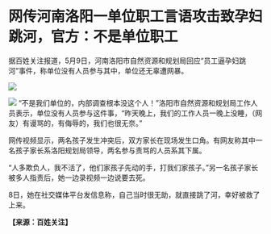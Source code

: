 # 网传河南洛阳一单位职工言语攻击致孕妇跳河，官方：不是单位职工

据百姓关注报道，5月9日，河南洛阳市自然资源和规划局回应“员工逼孕妇跳河”事件，称单位没有人员参与其中，单位还无辜遭网暴。

![](https://inews.gtimg.com/om_bt/OtanGpAGub1soZc27nrIy4FH8Dgba3DrD9y8FlkDLoNl0AA/1000)

![](https://inews.gtimg.com/om_bt/OZABtH0BftAucLKa4h-P0uBtqG9v9eWB5B27MmBC3GSDQAA/1000)
“不是我们单位的，内部调查根本没这个人！”洛阳市自然资源和规划局工作人员表示，单位没有人员参与这件事，“昨天晚上，我们的工作人员一晚上没睡，（网友）有谩骂的，有侮辱的，我们也很无奈。”

网传视频显示，两名孩子发生冲突后，双方家长在现场发生口角。有网友称其中一名孩子家长系洛阳规划局领导，两名参与责骂的人员系其下属。

“人多欺负人，我不活了，他们家孩子先动的手，打我们家孩子。”另一名孩子家长被多人指责后，她一边录视频一边说要去死。

8日，她在社交媒体平台发信息称，自己当时很无助，就直接跳了河，幸好被救了上来。

**【来源：百姓关注】**

